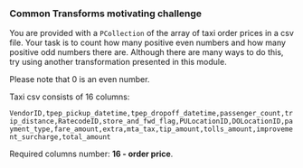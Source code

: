 <!--
Licensed under the Apache License, Version 2.0 (the "License");
you may not use this file except in compliance with the License.
You may obtain a copy of the License at
http://www.apache.org/licenses/LICENSE-2.0
Unless required by applicable law or agreed to in writing, software
distributed under the License is distributed on an "AS IS" BASIS,
WITHOUT WARRANTIES OR CONDITIONS OF ANY KIND, either express or implied.
See the License for the specific language governing permissions and
limitations under the License.
-->

### Common Transforms motivating challenge

You are provided with a `PCollection` of the array of taxi order prices in a csv file. Your task is to count how many positive even numbers and how many positive odd numbers there are. Although there are many ways to do this, try using another transformation presented in this module.

Please note that 0 is an even number.

Taxi csv consists of 16 columns:

`VendorID,tpep_pickup_datetime,tpep_dropoff_datetime,passenger_count,trip_distance,RatecodeID,store_and_fwd_flag,PULocationID,DOLocationID,payment_type,fare_amount,extra,mta_tax,tip_amount,tolls_amount,improvement_surcharge,total_amount`

Required columns number: **16 - order price**.